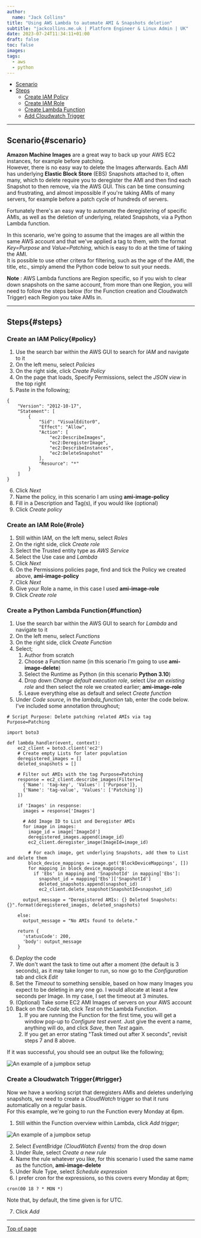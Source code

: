 ```yaml
---
author:
  name: "Jack Collins"
title: "Using AWS Lambda to automate AMI & Snapshots deletion"
subtitle: "jackcollins.me.uk | Platform Engineer & Linux Admin | UK"
date: 2023-07-24T11:34:11+01:00
draft: false
toc: false
images:
tags:
  - aws
  - python
---
```


- [Scenario](#scenario)
- [Steps](#steps)
   - [Create IAM Policy](#policy)
   - [Create IAM Role](#role)
   - [Create Lambda Function](#function)
   - [Add Cloudwatch Trigger](#trigger)

---

## Scenario{#scenario}

**Amazon Machine Images** are a great way to back up your AWS EC2 instances, for example before patching.  
However, there is no easy way to delete the Images afterwards. Each AMI has underlying **Elastic Block Store** (EBS) Snapshots attached to it, often many, which to delete require you to deregister the AMI and then find each Snapshot to then remove, via the AWS GUI. This can be time consuming and frustrating, and almost impossible if you're taking AMIs of many servers, for example before a patch cycle of hundreds of servers.

Fortunately there's an easy way to automate the deregistering of specific AMIs, as well as the deletion of underlying, related Snapshots, via a Python Lambda function.

In this scenario, we're going to assume that the images are all within the same AWS account and that we've applied a tag to them, with the format *Key=Purpose* and *Value=Patching*, which is easy to do at the time of taking the AMI.  
It is possible to use other critera for filtering, such as the age of the AMI, the title, etc., simply amend the Python code below to suit your needs.

**Note** : AWS Lambda functions are Region specific, so if you wish to clear down snapshots on the same account, from more than one Region, you will need to follow the steps below (for the Function creation and Cloudwatch Trigger) each Region you take AMIs in.

---

## Steps{#steps}

### Create an IAM Policy{#policy}

1. Use the search bar within the AWS GUI to search for *IAM* and navigate to it
2. On the left menu, select *Policies*
3. On the right side, click *Create Policy*
4. On the page that loads, Specify Permissions, select the *JSON view* in the top right
5. Paste in the following;
```
{
	"Version": "2012-10-17",
	"Statement": [
		{
			"Sid": "VisualEditor0",
			"Effect": "Allow",
			"Action": [
				"ec2:DescribeImages",
				"ec2:DeregisterImage",
				"ec2:DescribeInstances",
				"ec2:DeleteSnapshot"
			],
			"Resource": "*"
		}
	]
}
```
6. Click *Next*
7. Name the policy, in this scenario I am using **ami-image-policy**
8. Fill in a Description and Tag(s), if you would like (optional)
9. Click *Create policy*

### Create an IAM Role{#role}

1. Still within IAM, on the left menu, select *Roles*
2. On the right side, click *Create role*
3. Select the Trusted entity type as *AWS Service*
4. Select the Use case and *Lambda*
5. Click *Next*
6. On the Permissions policies page, find and tick the Policy we created above, **ami-image-policy**
7. Click *Next*
8. Give your Role a name, in this case I used **ami-image-role**
9. Click *Create role*

### Create a Python Lambda Function{#function}

1. Use the search bar within the AWS GUI to search for *Lambda* and navigate to it
2. On the left menu, select *Functions*
3. On the right side, click *Create Function*
4. Select;
   1. Author from scratch
   2. Choose a Function name (in this scenario I'm going to use **ami-image-delete**)
   3. Select the Runtime as Python (in this scenario **Python 3.10**)
   4. Drop down *Change default execution role*, select *Use an existing role* and then select the role we created earlier; **ami-image-role**
   5. Leave everything else as default and select *Create function*
5. Under *Code source*, in the *lambda_function* tab, enter the code below. I've included some annotation throughout;

```
# Script Purpose: Delete patching related AMIs via tag Purpose=Patching

import boto3

def lambda_handler(event, context):
    ec2_client = boto3.client('ec2')
    # Create empty Lists for later population
    deregistered_images = []
    deleted_snapshots = []

    # Filter out AMIs with the tag Purpose=Patching
    response = ec2_client.describe_images(Filters=[
      {'Name': 'tag-key', 'Values': ['Purpose']},
      {'Name': 'tag-value', 'Values': ['Patching']}
    ])

    if 'Images' in response:
      images = response['Images']

      # Add Image ID to List and Deregister AMIs
      for image in images:
        image_id = image['ImageId']
        deregistered_images.append(image_id)
        ec2_client.deregister_image(ImageId=image_id)

        # For each image, get underlying Snapshots, add them to List and delete them
        block_device_mappings = image.get('BlockDeviceMappings', [])
        for mapping in block_device_mappings:
          if 'Ebs' in mapping and 'SnapshotId' in mapping['Ebs']:
            snapshot_id = mapping['Ebs']['SnapshotId']
            deleted_snapshots.append(snapshot_id)
            ec2_client.delete_snapshot(SnapshotId=snapshot_id)

      output_message = "Deregistered AMIs: {} Deleted Snapshots: {}".format(deregistered_images, deleted_snapshots)

    else:
      output_message = "No AMIs found to delete."

    return {
      'statusCode': 200,
      'body': output_message
    }
```

6. *Deploy* the code
7. We don't want the task to time out after a moment (the default is 3 seconds), as it may take longer to run, so now go to the *Configuration* tab and click *Edit*
8. Set the *Timeout* to something sensible, based on how many Images you expect to be deleting in any one go. I would allocate at least a few seconds per Image. In my case, I set the timeout at 3 minutes.
9. (Optional) Take some EC2 AMI Images of servers on your AWS account
10. Back on the *Code* tab, click *Test* on the Lambda Function.
    1. If you are running the Function for the first time, you will get a window pop-up to *Configure test event*. Just give the event a name, anything will do, and click *Save*, then *Test* again.
    2. If you get an error stating "Task timed out after X seconds", revisit steps 7 and 8 above.

If it was successful, you should see an output like the following;

![An example of a jumpbox setup](../../images/ami_deletion_output.png)

### Create a Cloudwatch Trigger{#trigger}

Now we have a working script that deregisters AMIs and deletes underlying snapshots, we need to create a *CloudWatch* trigger so that it runs automatically on a regular basis.  
For this example, we're going to run the Function every Monday at 6pm.

1. Still within the Function overview within Lambda, click *Add trigger*;

![An example of a jumpbox setup](../../images/lambda_add_trigger.png)

2. Select *EventBridge (CloudWatch Events)* from the drop down
3. Under Rule, select *Create a new rule*
4. Name the rule whatever you like, for this scenario I used the same name as the function, **ami-image-delete**
5. Under Rule Type, select *Schedule expression*
6. I prefer cron for the expressions, so this covers every Monday at 6pm;
```
cron(00 18 ? * MON *)
```
Note that, by default, the time given is for UTC.

7. Click *Add*

---

[Top of page](#top)